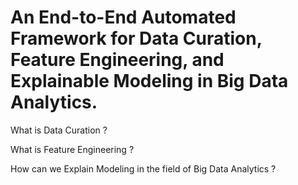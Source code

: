 # An End-to-End Automated Framework for Data Curation, Feature Engineering, and Explainable Modeling in Big Data Analytics.

What is Data Curation ? 

What is Feature Engineering ? 

How can we Explain Modeling in the field of Big Data Analytics ? 

